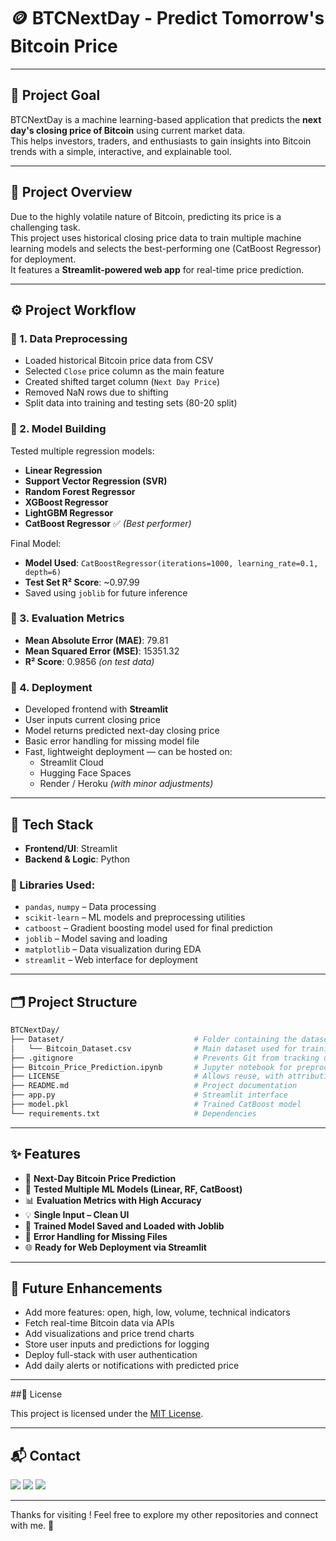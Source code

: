 # 🪙 BTCNextDay - Predict Tomorrow's Bitcoin Price

---

## 🚀 Project Goal  
BTCNextDay is a machine learning-based application that predicts the **next day's closing price of Bitcoin** using current market data.  
This helps investors, traders, and enthusiasts to gain insights into Bitcoin trends with a simple, interactive, and explainable tool.

---

## 📄 Project Overview  
Due to the highly volatile nature of Bitcoin, predicting its price is a challenging task.  
This project uses historical closing price data to train multiple machine learning models and selects the best-performing one (CatBoost Regressor) for deployment.  
It features a **Streamlit-powered web app** for real-time price prediction.

---

## ⚙️ Project Workflow  

### 🔹 1. Data Preprocessing
- Loaded historical Bitcoin price data from CSV
- Selected `Close` price column as the main feature
- Created shifted target column (`Next Day Price`)
- Removed NaN rows due to shifting
- Split data into training and testing sets (80-20 split)

### 🔹 2. Model Building
Tested multiple regression models:
- **Linear Regression**
- **Support Vector Regression (SVR)**
- **Random Forest Regressor**
- **XGBoost Regressor**
- **LightGBM Regressor**
- **CatBoost Regressor** ✅ *(Best performer)*

Final Model:
- **Model Used**: `CatBoostRegressor(iterations=1000, learning_rate=0.1, depth=6)`
- **Test Set R² Score**: ~0.97.99  
- Saved using `joblib` for future inference

### 🔹 3. Evaluation Metrics
- **Mean Absolute Error (MAE)**: 79.81  
- **Mean Squared Error (MSE)**: 15351.32  
- **R² Score**: 0.9856 *(on test data)*

### 🔹 4. Deployment
- Developed frontend with **Streamlit**
- User inputs current closing price
- Model returns predicted next-day closing price
- Basic error handling for missing model file
- Fast, lightweight deployment — can be hosted on:
  - Streamlit Cloud
  - Hugging Face Spaces
  - Render / Heroku *(with minor adjustments)*

---

## 🧰 Tech Stack  

- **Frontend/UI**: Streamlit  
- **Backend & Logic**: Python  

### 🧪 Libraries Used:
- `pandas`, `numpy` – Data processing  
- `scikit-learn` – ML models and preprocessing utilities  
- `catboost` – Gradient boosting model used for final prediction  
- `joblib` – Model saving and loading  
- `matplotlib` – Data visualization during EDA  
- `streamlit` – Web interface for deployment  
---



## 🗂️ Project Structure  

```bash
BTCNextDay/
├── Dataset/                             # Folder containing the dataset
│   └── Bitcoin_Dataset.csv              # Main dataset used for training the model
├── .gitignore                           # Prevents Git from tracking unnecessary files
├── Bitcoin_Price_Prediction.ipynb       # Jupyter notebook for preprocessing + model training
├── LICENSE                              # Allows reuse, with attribution, no warranty
├── README.md                            # Project documentation
├── app.py                               # Streamlit interface
├── model.pkl                            # Trained CatBoost model
└── requirements.txt                     # Dependencies
```


---

## ✨ Features  

- 🔮 **Next-Day Bitcoin Price Prediction**  
- 🧠 **Tested Multiple ML Models (Linear, RF, CatBoost)**  
- 📊 **Evaluation Metrics with High Accuracy**  
- 💡 **Single Input – Clean UI**  
- 💾 **Trained Model Saved and Loaded with Joblib**  
- 🛑 **Error Handling for Missing Files**  
- 🌐 **Ready for Web Deployment via Streamlit**

---

## 🔮 Future Enhancements

- Add more features: open, high, low, volume, technical indicators  
- Fetch real-time Bitcoin data via APIs  
- Add visualizations and price trend charts  
- Store user inputs and predictions for logging  
- Deploy full-stack with user authentication  
- Add daily alerts or notifications with predicted price

---

##📄 License

This project is licensed under the [MIT License](LICENSE).

---

## 📬 Contact

<p>
  <a href="mailto:aradhyaray99@gmail.com"><img src="https://img.shields.io/badge/Email-D14836?style=for-the-badge&logo=gmail&logoColor=white" /></a>
  <a href="www.linkedin.com/in/rayaradhya"><img src="https://img.shields.io/badge/LinkedIn-blue?style=for-the-badge&logo=linkedin&logoColor=white" /></a>
  <a href="https://github.com/AradhyaRay05"><img src="https://img.shields.io/badge/GitHub-181717?style=for-the-badge&logo=github&logoColor=white" /></a>
</p>

---

Thanks for visiting ! Feel free to explore my other repositories and connect with me. 🚀 
